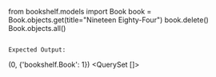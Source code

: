 from bookshelf.models import Book
book = Book.objects.get(title="Nineteen Eighty-Four")
book.delete()
Book.objects.all()

```

Expected Output:
```

(0, {'bookshelf.Book': 1})
<QuerySet []>
